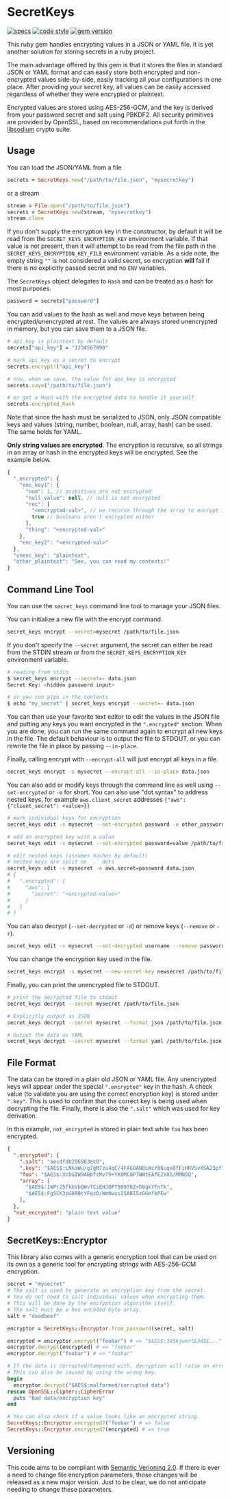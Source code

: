 # SecretKeys

[![specs](https://github.com/bdurand/secret_keys/workflows/Run%20tests/badge.svg)](https://github.com/bdurand/secret_keys/actions?query=branch%3Amaster)
[![code style](https://img.shields.io/badge/code_style-standard-brightgreen.svg)](https://github.com/testdouble/standard)
[![gem version](https://badge.fury.io/rb/secret_keys.svg)](https://badge.fury.io/rb/secret_keys)

This ruby gem handles encrypting values in a JSON or YAML file. It is yet another solution for storing secrets in a ruby project.

The main advantage offered by this gem is that it stores the files in standard JSON or YAML format and can easily store both encrypted and non-encrypted values side-by-side, easily tracking all your configurations in one place. After providing your secret key, all values can be easily accessed regardless of whether they were encrypted or plaintext.

Encrypted values are stored using AES-256-GCM, and the key is derived from your password secret and salt using PBKDF2. All security primitives are provided by OpenSSL, based on recommendations put forth in the [libsodium](https://doc.libsodium.org/secret-key_cryptography/aead/aes-256-gcm) crypto suite.

## Usage

You can load the JSON/YAML from a file

```ruby
secrets = SecretKeys.new("/path/to/file.json", "mysecretkey")
```

or a stream

```ruby
stream = File.open("/path/to/file.json")
secrets = SecretKeys.new(stream, "mysecretkey")
stream.close
```

If you don't supply the encryption key in the constructor, by default it will be read from the `SECRET_KEYS_ENCRYPTION_KEY` environment variable. If that value is not present, then it will attempt to be read from the file path in the `SECRET_KEYS_ENCRYPTION_KEY_FILE` environment variable. As a side note, the empty string `""` is not considered a valid secret, so encryption **will** fail if there is no explicitly passed secret and no `ENV` variables.

The `SecretKeys` object delegates to `Hash` and can be treated as a hash for most purposes.

```ruby
password = secrets["password"]
```

You can add values to the hash as well and move keys between being encrypted/unencrypted at rest. The values are always stored unencrypted in memory, but you can save them to a JSON file.

```ruby
# api_key is plaintext by default
secrets["api_key"] = "1234567890"

# mark api_key as a secret to encrypt
secrets.encrypt!("api_key")

# now, when we save, the value for api_key is encrypted
secrets.save("/path/to/file.json")

# or get a Hash with the encrypted data to handle it yourself
secrets.encrypted_hash
```

Note that since the hash must be serialized to JSON, only JSON compatible keys and values (string, number, boolean, null, array, hash) can be used. The same holds for YAML.

**Only string values are encrypted**. The encryption is recursive, so all strings in an array or hash in the encrypted keys will be encrypted. See the example below.

```javascript
{
  ".encrypted": {
    "enc_key1": {
      "num": 1, // primitives are not encrypted
      "null_value": null, // null is not encrypted
      "rec": [
        "<encrypted-val>", // we recurse through the array to encrypt its strings
        true // booleans aren't encrypted either
      ],
      "thing": "<encrypted-val>"
    },
    "enc_key2": "<encrypted-val>"
  },
  "unenc_key": "plaintext",
  "other_plaintext": "See, you can read my contents!"
}
```

## Command Line Tool

You can use the `secret_keys` command line tool to manage your JSON files.

You can initialize a new file with the encrypt command.

```bash
secret_keys encrypt --secret=mysecret /path/to/file.json
```

If you don't specify the `--secret` argument, the secret can either be read from the STDIN stream or from the `SECRET_KEYS_ENCRYPTION_KEY` environment variable.

```bash
# reading from stdin
$ secret_keys encrypt --secret=- data.json
Secret Key: <hidden password input>

# or you can pipe in the contents
$ echo "my_secret" | secret_keys encrypt --secret=- data.json
```

You can then use your favorite text editor to edit the values in the JSON file and putting any keys you want encrypted in the `".encrypted"` section. When you are done, you can run the same command again to encrypt all new keys in the file. The default behaviour is to output the file to STDOUT, or you can rewrite the file in place by passing `--in-place`.

Finally, calling encrypt with `--encrypt-all` will just encrypt all keys in a file.

```bash
secret_keys encrypt -s mysecret --encrypt-all --in-place data.json
```

You can also add or modify keys through the command line as well using `--set-encrypted` or `-e` for short. You can also use "dot syntax" to address nested keys, for example `aws.client_secret` addresses `{"aws":{"client_secret": <value>}}`

```bash
# mark individual keys for encryption
secret_keys edit -s mysecret --set-encrypted password -e other_password /path/to/file.json

# add an encrypted key with a value
secret_keys edit -s mysecret --set-encrypted password=value /path/to/file.json

# edit nested keys (assumes hashes by default)
# nested keys are split on `.` dots
secret_keys edit -s mysecret -e aws.secret=password data.json
# {
#   ".encrypted": {
#     "aws": {
#       "secret": "<encrypted-value>"
#     }
#   }
# }
```

You can also decrypt (`--set-decrypted` or `-d`) or remove keys (`--remove` or `-r`).

```bash
secret_keys edit -s mysecret --set-decrypted username --remove password /path/to/file.json
```

You can change the encryption key used in the file.

```bash
secret_keys encrypt -s mysecret --new-secret-key newsecret /path/to/file.json
```

Finally, you can print the unencrypted file to STDOUT.

```bash
# print the decrypted file to stdout
secret_keys decrypt --secret mysecret /path/to/file.json

# Explicitly output as JSON
secret_keys decrypt --secret mysecret --format json /path/to/file.json

# Output the data as YAML
secret_keys decrypt --secret mysecret --format yaml /path/to/file.json
```

## File Format

The data can be stored in a plain old JSON or YAML file. Any unencrypted keys will appear under the special `".encrypted"` key in the hash. A check value (to validate you are using the correct encryption key) is stored under `".key"`. This is used to confirm that the correct key is being used when decrypting the file. Finally, there is also the `".salt"` which was used for key derivation.

In this example, `not_encrypted` is stored in plain text while `foo` has been encrypted.

```json
{
  ".encrypted": {
    ".salt": "aecdfdb296983ec0",
    ".key": "$AES$:LNkaWu/g7gM7zu4qC/4FAGOANOLWcY86uqxQfFiHRVSvXSA23pY",
    "foo": "$AES$:XcbGIW9ABbfcMv79+YK0MC8P7WWtEAfE2Y8S/MMN5Q",
    "array": [
      "$AES$:1WPr25fkbVbQWvTCiEHJOPT50970Z+D8qkYTnTk",
      "$AES$:FgSCK3pG8RBtYFqzO/WmNwus2SABI5zGGmfkPEw"
    ],
  },
  "not_encrypted": "plain text value"
}
```

## SecretKeys::Encryptor

This library also comes with a generic encryption tool that can be used on its own as a generic tool for encrypting strings with AES-256-GCM encryption.

```ruby
secret = "mysecret"
# The salt is used to generate an encryption key from the secret.
# You do not need to salt individual values when encrypting them.
# This will be done by the encryption algorithm itself.
# The salt must be a hex encoded byte array.
salt = "deadbeef"

encryptor = SecretKeys::Encryptor.from_passowrd(secret, salt)

encrypted = encryptor.encrypt("foobar") # => "$AES$:345kjwertE345E..."
encryptor.decrypt(encrypted) # => "foobar"
encryptor.decrypt("foobar") # => "foobar"

# If the data is corrupted/tampered with, decryption will raise an error.
# This can also be caused by using the wrong key.
begin
  encryptor.decrypt("$AES$:malformed/corrupted data")
rescue OpenSSL::Cipher::CipherError
  puts "Bad data/encryption key"
end

# You can also check if a value looks like an encrypted string.
SecretKeys::Encryptor.encrypted?("foobar") # => false
SecretKeys::Encryptor.encrypted?(encrypted) # => true
```

## Versioning

This code aims to be compliant with [Semantic Verioning 2.0](https://semver.org/). If there is ever a need to change file encryption parameters, those changes will be released as a new major version. Just to be clear, we do not anticipate needing to change these parameters.
